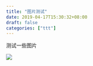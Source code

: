 ```yaml
---
title: "图片测试"
date: 2019-04-17T15:30:32+08:00
draft: false
categories: ["ttt"]
---
```


测试一些图片

 ![](https://ws2.sinaimg.cn/large/006tNc79ly1g25tp4zhbmj30hs0nx76w.jpg)
